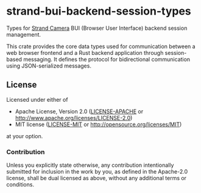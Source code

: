 # strand-bui-backend-session-types

Types for [Strand Camera](https://strawlab.org/strand-cam) BUI (Browser User
Interface) backend session management.

This crate provides the core data types used for communication between
a web browser frontend and a Rust backend application through session-based
messaging. It defines the protocol for bidirectional communication using
JSON-serialized messages.

## License

Licensed under either of

- Apache License, Version 2.0 ([LICENSE-APACHE](LICENSE-APACHE) or <http://www.apache.org/licenses/LICENSE-2.0>)
- MIT license ([LICENSE-MIT](LICENSE-MIT) or <http://opensource.org/licenses/MIT>)

at your option.

### Contribution

Unless you explicitly state otherwise, any contribution intentionally submitted for inclusion in the work by you, as defined in the Apache-2.0 license, shall be dual licensed as above, without any additional terms or conditions.